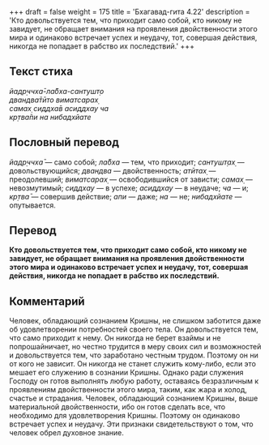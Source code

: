 +++
draft = false
weight = 175
title = 'Бхагавад-гита 4.22'
description = 'Кто довольствуется тем, что приходит само собой, кто никому не завидует, не обращает внимания на проявления двойственности этого мира и одинаково встречает успех и неудачу, тот, совершая действия, никогда не попадает в рабство их последствий.'
+++

## Текст стиха

_йадр̣ччха̄-ла̄бха-сантушт̣о  
двандва̄тӣто виматсарах̣  
самах̣ сиддха̄в асиддхау ча  
кр̣тва̄пи на нибадхйате_

## Пословный перевод

_йадр̣ччха̄_ — само собой; _ла̄бха_ — тем, что приходит; _сантушт̣ах̣_ — довольствующийся; _двандва_ — двойственность; _атӣтах̣_ — преодолевший; _виматсарах̣_ — освободившийся от зависти; _самах̣_ — невозмутимый; _сиддхау_ — в успехе; _асиддхау_ — в неудаче; _ча_ — и; _кр̣тва̄_ — совершив действие; _апи_ — даже; _на_ — не; _нибадхйате_ — опутывается.

## Перевод

**Кто довольствуется тем, что приходит само собой, кто никому не завидует, не обращает внимания на проявления двойственности этого мира и одинаково встречает успех и неудачу, тот, совершая действия, никогда не попадает в рабство их последствий.**

## Комментарий

Человек, обладающий сознанием Кришны, не слишком заботится даже об удовлетворении потребностей своего тела. Он довольствуется тем, что само приходит к нему. Он никогда не берет взаймы и не попрошайничает, но честно трудится в меру своих сил и возможностей и довольствуется тем, что заработано честным трудом. Поэтому он ни от кого не зависит. Он никогда не станет служить кому-либо, если это мешает его служению в сознании Кришны. Однако ради служения Господу он готов выполнять любую работу, оставаясь безразличным к проявлениям двойственности этого мира, таким, как жара и холод, счастье и страдания. Человек, обладающий сознанием Кришны, выше материальной двойственности, ибо он готов сделать все, что необходимо для удовлетворения Кришны. Поэтому он одинаково встречает успех и неудачу. Эти признаки свидетельствуют о том, что человек обрел духовное знание.
